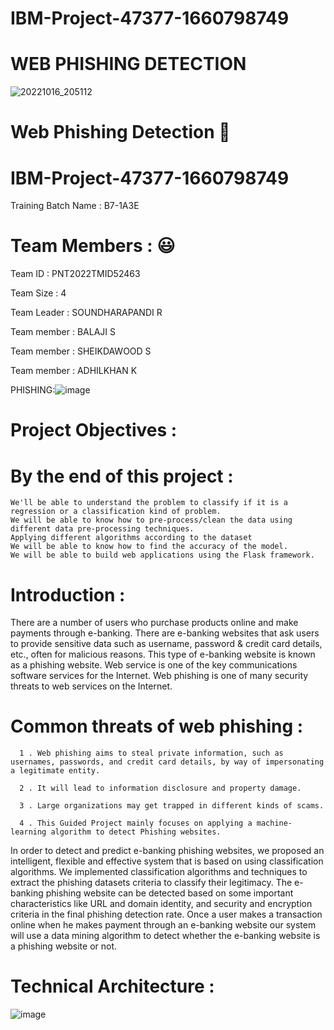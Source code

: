 
# IBM-Project-47377-1660798749
#                                               WEB PHISHING DETECTION
![20221016_205112](https://user-images.githubusercontent.com/113851201/196043815-d9fd3371-0bde-44f6-8972-c2679a4a24ef.jpg)

   #  Web Phishing Detection 👋

# IBM-Project-47377-1660798749

 Training Batch Name : B7-1A3E

# Team Members : 😃

Team ID : PNT2022TMID52463


Team Size : 4

Team Leader : SOUNDHARAPANDI R

Team member : BALAJI S

Team member : SHEIKDAWOOD S

Team member : ADHILKHAN K                                
   
PHISHING:![image](https://user-images.githubusercontent.com/113851201/201483266-3acadec1-4435-4e70-b008-265db4f12b3f.png)

# Project Objectives :
# By the end of this project :

    We'll be able to understand the problem to classify if it is a regression or a classification kind of problem.
    We will be able to know how to pre-process/clean the data using different data pre-processing techniques.
    Applying different algorithms according to the dataset
    We will be able to know how to find the accuracy of the model.
    We will be able to build web applications using the Flask framework.

# Introduction : 

There are a number of users who purchase products online and make payments through e-banking. There are e-banking websites that ask users to provide sensitive data such as username, password & credit card details, etc., often for malicious reasons. This type of e-banking website is known as a phishing website. Web service is one of the key communications software services for the Internet. Web phishing is one of many security threats to web services on the Internet.

# Common threats of web phishing :

      1 . Web phishing aims to steal private information, such as usernames, passwords, and credit card details, by way of impersonating a legitimate entity.

      2 . It will lead to information disclosure and property damage.

      3 . Large organizations may get trapped in different kinds of scams.

      4 . This Guided Project mainly focuses on applying a machine-learning algorithm to detect Phishing websites.

  In order to detect and predict e-banking phishing websites, we proposed an intelligent, flexible and effective system that is based on using classification algorithms. We implemented classification algorithms and techniques to extract the phishing datasets criteria to classify their legitimacy. The e-banking phishing website can be detected based on some important characteristics like URL and domain identity, and security and encryption criteria in the final phishing detection rate. Once a user makes a transaction online when he makes payment through an e-banking website our system will use a data mining algorithm to detect whether the e-banking website is a phishing website or not.

# Technical Architecture : 
![image](https://user-images.githubusercontent.com/113851201/201481729-0e1ab392-f66c-4faa-b667-c071f40287e7.png)
